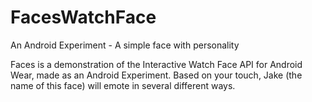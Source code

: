 # FacesWatchFace
An Android Experiment - A simple face with personality

Faces is a demonstration of the Interactive Watch Face API for Android Wear, 
made as an Android Experiment. Based on your touch, Jake (the name of this face)
will emote in several different ways. 
